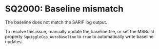 # SQ2000: Baseline mismatch

The baseline does not match the SARIF log output.

To resolve this issue, manually update the baseline file, or set the MSBuild property `SquiggleCop_AutoBaseline` to
`true` to automatically write baseline updates.
